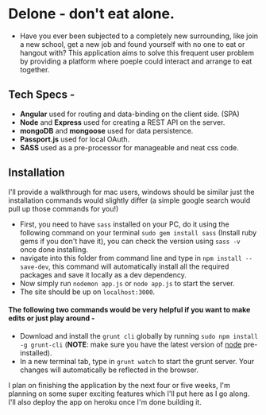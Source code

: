 # Delone - don't eat alone.

- Have you ever been subjected to a completely new surrounding, like join a new school, get a new job and found yourself with no one to eat or hangout with?  This application aims to solve this frequent user problem by providing a platform where poeple could interact and arrange to eat together. 

## Tech Specs - 
* __Angular__ used for routing and data-binding on the client side. (SPA)
* __Node__ and __Express__ used for creating a REST API on the server.
* __mongoDB__ and __mongoose__ used for data persistence.
* __Passport.js__ used for local OAuth.
* __SASS__ used as a pre-processor for manageable and neat css code.

## Installation
I'll provide a walkthrough for mac users, windows should be similar just the installation commands would slightly differ (a simple google search would pull up those commands for you!) 

* First, you need to have ```sass``` installed on your PC, do it using the following command on your terminal ```sudo gem install sass``` (Install ruby gems if you don't have it), you can check the version using ```sass -v``` once done installing. 
* navigate into this folder from command line and type in ```npm install --save-dev```, this command will automatically install all the required packages and save it locally as a dev dependency. 
* Now simply run ```nodemon app.js``` or ```node app.js``` to start the server.
* The site should be up on ```localhost:3000```.

#### The following two commands would be very helpful if you want to make edits or just play around -

* Download and install the ```grunt cli``` globally by running ```sudo npm install -g grunt-cli``` (__NOTE__: make sure you have the latest version of [node](https://nodejs.org/en/download/) pre-installed). 
* In a new terminal tab, type in ```grunt watch``` to start the grunt server. Your changes will automatically be reflected in the browser. 

I plan on finishing the application by the next four or five weeks, I'm planning on some super exciting features which I'll put here as I go along. I'll also deploy the app on heroku once I'm done building it. 
